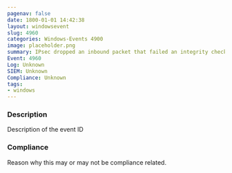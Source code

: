 ```yaml
---
pagenav: false
date: 1800-01-01 14:42:38
layout: windowsevent
slug: 4960
categories: Windows-Events 4900
image: placeholder.png
summary: IPsec dropped an inbound packet that failed an integrity check
Event: 4960
Log: Unknown
SIEM: Unknown
Compliance: Unknown
tags:
- windows
---
```


### Description

Description of the event ID

### Compliance

Reason why this may or may not be compliance related.

